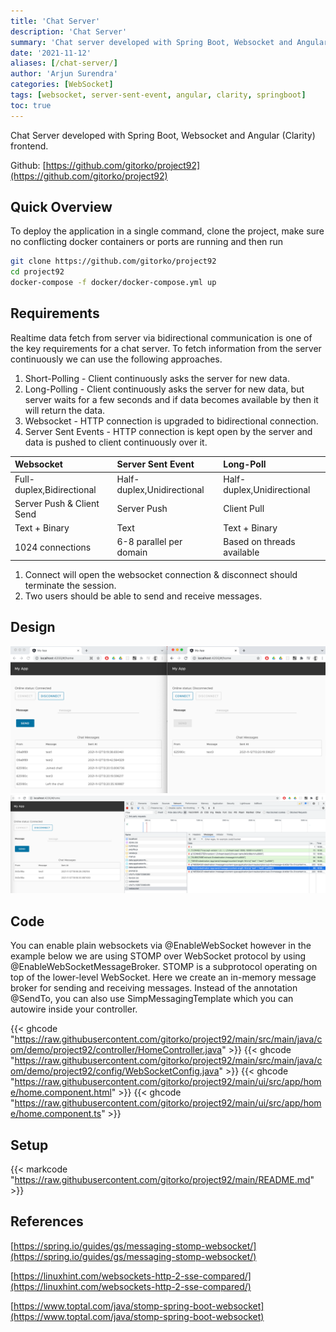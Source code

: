 ```yaml
---
title: 'Chat Server'
description: 'Chat Server'
summary: 'Chat server developed with Spring Boot, Websocket and Angular (Clarity) frontend'
date: '2021-11-12'
aliases: [/chat-server/]
author: 'Arjun Surendra'
categories: [WebSocket]
tags: [websocket, server-sent-event, angular, clarity, springboot]
toc: true
---
```


Chat Server developed with Spring Boot, Websocket and Angular (Clarity) frontend.

Github: [https://github.com/gitorko/project92](https://github.com/gitorko/project92)

## Quick Overview

To deploy the application in a single command, clone the project, make sure no conflicting docker containers or ports are running and then run

```bash
git clone https://github.com/gitorko/project92
cd project92
docker-compose -f docker/docker-compose.yml up 
```

## Requirements

Realtime data fetch from server via bidirectional communication is one of the key requirements for a chat server. To fetch information from the server continuously we can use the following approaches.

1. Short-Polling - Client continuously asks the server for new data.
2. Long-Polling - Client continuously asks the server for new data, but server waits for a few seconds and if data becomes available by then it will return the data.
3. Websocket - HTTP connection is upgraded to bidirectional connection.
4. Server Sent Events - HTTP connection is kept open by the server and data is pushed to client continuously over it.

| Websocket                 | Server Sent Event          | Long-Poll                  |
|:--------------------------|:---------------------------|:---------------------------|
| Full-duplex,Bidirectional | Half-duplex,Unidirectional | Half-duplex,Unidirectional |
| Server Push & Client Send | Server Push                | Client Pull                |
| Text + Binary             | Text                       | Text + Binary              |
| 1024 connections          | 6-8 parallel per domain    | Based on threads available |

1. Connect will open the websocket connection & disconnect should terminate the session.
2. Two users should be able to send and receive messages.

## Design

![](img01.png)
![](img02.png)

## Code

You can enable plain websockets via @EnableWebSocket however in the example below we are using STOMP over WebSocket protocol by using @EnableWebSocketMessageBroker. STOMP is a subprotocol operating on top of the lower-level WebSocket. Here we create an in-memory message broker for sending and receiving messages.
Instead of the annotation @SendTo, you can also use SimpMessagingTemplate which you can autowire inside your controller.

{{< ghcode "https://raw.githubusercontent.com/gitorko/project92/main/src/main/java/com/demo/project92/controller/HomeController.java" >}}
{{< ghcode "https://raw.githubusercontent.com/gitorko/project92/main/src/main/java/com/demo/project92/config/WebSocketConfig.java" >}}
{{< ghcode "https://raw.githubusercontent.com/gitorko/project92/main/ui/src/app/home/home.component.html" >}}
{{< ghcode "https://raw.githubusercontent.com/gitorko/project92/main/ui/src/app/home/home.component.ts" >}}

## Setup

{{< markcode "https://raw.githubusercontent.com/gitorko/project92/main/README.md" >}}

## References

[https://spring.io/guides/gs/messaging-stomp-websocket/](https://spring.io/guides/gs/messaging-stomp-websocket/)

[https://linuxhint.com/websockets-http-2-sse-compared/](https://linuxhint.com/websockets-http-2-sse-compared/)

[https://www.toptal.com/java/stomp-spring-boot-websocket](https://www.toptal.com/java/stomp-spring-boot-websocket)
